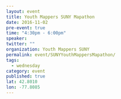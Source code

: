 ```yaml
---
layout: event
title: Youth Mappers SUNY Mapathon
date: 2016-11-02
pre-event: true
time: "4:30pm - 6:00pm"
speaker: 
twitter: ""
organization: Youth Mappers SUNY
permalink: event/SUNYYouthMappersMapathon/
tags: 
  - wednesday
category: event
published: true
lat: 42.8010
lon: -77.8085
---
```



